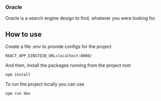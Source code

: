 ### Oracle

Oracle is a search engine design to find, whatever you were looking for.

## How to use

Create a file .env to provide configs for the project

```
REACT_APP_EINSTEIN_URL=localhost:8000/
```


And then, install the packages running from the project root
```
npm install
```


To run the project locally you can use

```
npm run dev
```

